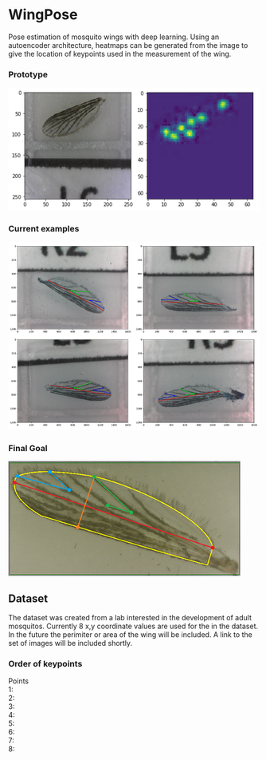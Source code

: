 # WingPose
Pose estimation of mosquito wings with deep learning. Using an autoencoder architecture, heatmaps can be generated from the image to give the location of keypoints used in the measurement of the wing.

### Prototype

![Prototype](images/5prototype_img1.png)

### Current examples

![Examples](images/pose_set2.png)

### Final Goal

![Goal](images/wingpose.png)

## Dataset
The dataset was created from a lab interested in the development of adult mosquitos. Currently 8 x,y coordinate values are used for the in the dataset. In the future the perimiter or area of the wing will be included. A link to the set of images will be included shortly.

### Order of keypoints

Points</br>
1:</br>
2:</br>
3:</br>
4:</br>
5:</br>
6:</br>
7:</br>
8:</br>

